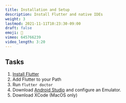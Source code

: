 ```yaml
---
title: Installation and Setup
description: Install Flutter and native IDEs
weight: 3
lastmod: 2021-11-11T10:23:30-09:00
draft: false
emoji: 💾
vimeo: 645766239
video_length: 3:20
---
```


## Tasks

1. [Install Flutter](https://flutter.dev/docs/get-started/install)
1. Add Flutter to your Path 
1. Run `flutter doctor`
1. Download [Android Studio](https://developer.android.com/studio) and configure an Emulator.
1. Download XCode (MacOS only)


